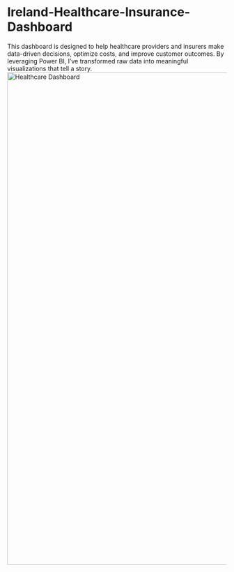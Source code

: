 # Ireland-Healthcare-Insurance-Dashboard
This dashboard is designed to help healthcare providers and insurers make data-driven decisions, optimize costs, and improve customer outcomes. By leveraging Power BI, I’ve transformed raw data into meaningful visualizations that tell a story.
<img width="1130" alt="Healthcare Dashboard" src="https://github.com/user-attachments/assets/bc14f1fc-f709-45df-9638-d788d2ea04b3" />
